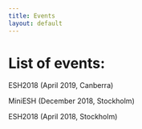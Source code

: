 ```yaml
---
title: Events
layout: default
---
```


# List of events:
ESH2018 (April 2019, Canberra)

MiniESH (December 2018, Stockholm)

ESH2018 (April 2018, Stockholm)